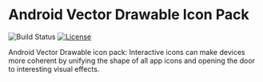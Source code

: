 # Android Vector Drawable Icon Pack

![Build Status](https://travis-ci.com/YahiaAngelo/ProjectKarma.svg?token=yFduMLnycQ4NCCzJTete&branch=master)
[![License](https://img.shields.io/badge/license-GNU-blue.svg)](https://www.gnu.org/licenses/)



Android Vector Drawable icon pack: Interactive icons can make devices more coherent by unifying the shape of all app icons and opening the door to interesting visual effects.


  
 






